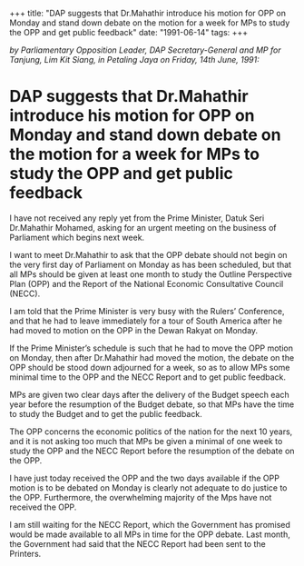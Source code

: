 +++ 
title: "DAP suggests that Dr.Mahathir introduce his motion for OPP on Monday and stand down debate on the motion for a week for MPs to study the OPP and get public feedback"
date: "1991-06-14"
tags:
+++

_by Parliamentary Opposition Leader, DAP Secretary-General and MP for Tanjung, Lim Kit Siang, in Petaling Jaya on Friday, 14th June, 1991:_

# DAP suggests that Dr.Mahathir introduce his motion for OPP on Monday and stand down debate on the motion for a week for MPs to study the OPP and get public feedback

I have not received any reply yet from the Prime Minister, Datuk Seri Dr.Mahathir Mohamed, asking for an urgent meeting on the business of Parliament which begins next week.</u>

I want to meet Dr.Mahathir to ask that the OPP debate should not begin on the very first day of Parliament on Monday as has been scheduled, but that all MPs should be given at least one month to study the Outline Perspective Plan (OPP) and the Report of the National Economic Consultative Council (NECC).

I am told that the Prime Minister is very busy with the Rulers’ Conference, and that he had to leave immediately for a tour of South America after he had moved to motion on the OPP in the Dewan Rakyat on Monday.

If the Prime Minister’s schedule is such that he had to move the OPP motion on Monday, then after Dr.Mahathir had moved the motion, the debate on the OPP should be stood down adjourned for a week, so as to allow MPs some minimal time to the OPP and the NECC Report and to get public feedback.

MPs are given two clear days after the delivery of the Budget speech each year before the resumption of the Budget debate, so that MPs have the time to study the Budget and to get the public feedback.

The OPP concerns the economic politics of the nation for the next 10 years, and it is not asking too much that MPs be given a minimal of one week to study the OPP and the NECC Report before the resumption of the debate on the OPP.

I have just today received the OPP and the two days available if the OPP motion is to be debated on Monday is clearly not adequate to do justice to the OPP. Furthermore, the overwhelming majority of the Mps have not received the OPP.

I am still waiting for the NECC Report, which the Government has promised would be made available to all MPs in time for the OPP debate. Last month, the Government had said that the NECC Report had been sent to the Printers.
 
